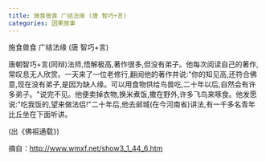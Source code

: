 ```yaml
---
title: 施食兽食 广结法缘 (唐 智巧+言)
categories: 因果故事
---
```


	   
施食兽食 广结法缘 (唐 智巧+言)

唐朝智巧+言(同辩)法师,悟解极高,著作很多,但没有弟子。他每次阅读自己的著作,常叹息无人欣赏。一天来了一位老修行,翻阅他的著作并说:"你的知见高,还符合佛意,现在没有弟子,是因为缺人缘。可以用食物供给鸟兽吃,二十年以后,自然会有许多弟子。"说完不见。他便卖掉衣物,换米煮饭,撒在野外,许多飞鸟来啄食。他发愿说:"吃我饭的,望来做法侣!"二十年后,他去邺城(在今河南省)讲法,有一千多名青年比丘坐在下面听讲。

(出《佛祖通载》)

摘自：http://www.wmxf.net/show3_1_44_6.htm